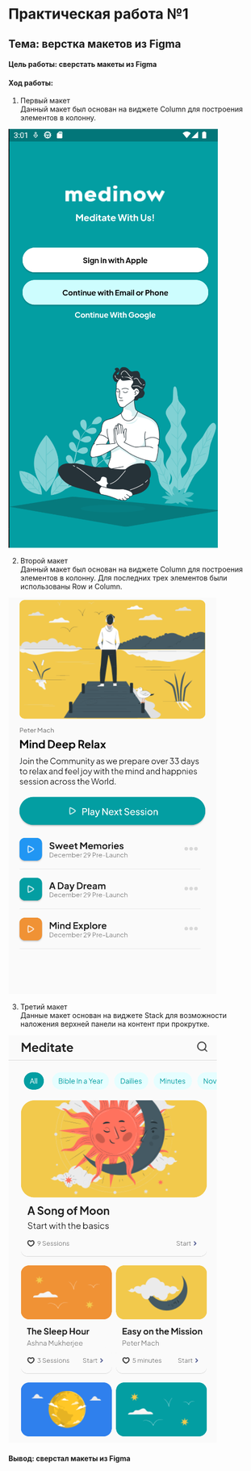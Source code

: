 # Практическая работа №1
## Тема: верстка макетов из Figma

#### Цель работы: сверстать макеты из Figma 

#### Ход работы: 

1.	Первый макет </br>
Данный макет был основан на виджете Column для построения элементов в колонну.

![odin](https://github.com/Ikriler/Flutter/blob/pr1/photochki/1.PNG "first maket")

2.	Второй макет </br>
Данный макет был основан на виджете Column для построения элементов в колонну. Для последних трех элементов были использованы Row и Column.

![dwa](https://github.com/Ikriler/Flutter/blob/pr1/photochki/2.PNG "second maket")

3.	Третий макет </br>
Данные макет основан на виджете Stack для возможности наложения верхней панели на контент при прокрутке.

![tri](https://github.com/Ikriler/Flutter/blob/pr1/photochki/3.PNG "third maket")

#### Вывод: сверстал макеты из Figma

